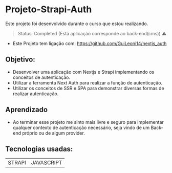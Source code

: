# Projeto-Strapi-Auth
Este projeto foi desenvolvido durante o curso que estou realizando.
> Status: Completed (Está aplicação corresponde ao back-end(cms)) ⚠️
+ Este Projeto tem ligação com: https://github.com/GuiLeoni14/nextjs_auth
## Objetivo:
+ Desenvolver uma aplicação com Nextjs e Strapi implementando os conceitos de autenticação.
+ Utilizar a ferramenta Next Auth para realizar a função de autenticação.
+ Utilizar os conceitos de SSR e SPA para demonstrar diversas formas de realizar autenticação.

## Aprendizado
+ Ao terminar esse projeto me sinto mais livre e seguro para implementar qualquer contexto de autenticação necessário, seja vindo de um Back-end próprio ou de algum provider.
## Tecnologias usadas:


<table>
  <tr>
    <td>STRAPI</td>
    <td>JAVASCRIPT</td>
  </tr>
</table>
